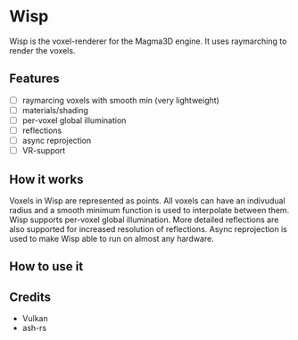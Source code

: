 # Wisp
Wisp is the voxel-renderer for the Magma3D engine. It uses raymarching to render the voxels.
## Features
- [ ] raymarcing voxels with smooth min (very lightweight)
- [ ] materials/shading
- [ ] per-voxel global illumination
- [ ] reflections
- [ ] async reprojection
- [ ] VR-support
## How it works
Voxels in Wisp are represented as points. All voxels can have an indivudual radius and a smooth minimum function is used to interpolate between them. Wisp supports per-voxel global illumination. More detailed reflections are also supported for increased resolution of reflections. Async reprojection is used to make Wisp able to run on almost any hardware. 
## How to use it
## Credits
- Vulkan
- ash-rs
